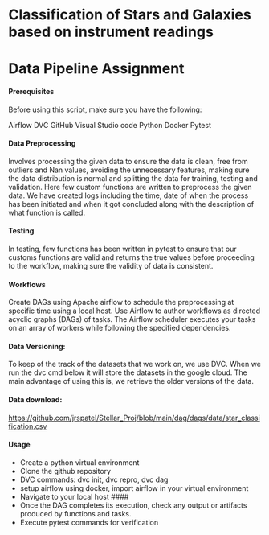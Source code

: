 # Classification of Stars and Galaxies based on instrument readings 

# Data Pipeline Assignment



#### Prerequisites

Before using this script, make sure you have the following:

Airflow
DVC
GitHub
Visual Studio code
Python
Docker
Pytest

#### Data Preprocessing

Involves processing the given data to ensure the data is clean, free from outliers and Nan values,  avoiding the unnecessary features, making sure the data distribution is normal and splitting the data for training, testing and validation. Here few custom functions are written to preprocess the given data. We have created logs including the time, date of when the process has been initiated and when it got concluded along with the description of what function is called.

#### Testing

In testing, few functions has been written in pytest to ensure that our customs functions are valid and returns the true values before proceeding to the workflow, making sure the validity of data is consistent.

#### Workflows

Create DAGs using Apache airflow to schedule the preprocessing at specific time using a local host. Use Airflow to author workflows as directed acyclic graphs (DAGs) of tasks. The Airflow scheduler executes your tasks on an array of workers while following the specified dependencies.

#### Data Versioning:

To keep of the track of the datasets that we work on, we use DVC. When we run the dvc cmd below it will store the datasets in the google cloud. The main advantage of using this is, we retrieve the older versions of the data. 


#### Data download:
https://github.com/jrspatel/Stellar_Proj/blob/main/dag/dags/data/star_classification.csv


#### Usage

-	Create a python virtual environment
-	Clone the github repository
-	DVC commands: dvc init, dvc repro, dvc dag
-   setup airflow using docker, import airflow in your virtual environment
-   Navigate to your local host ####
-   Once the DAG completes its execution, check any output or artifacts produced by functions and tasks.
-   Execute pytest commands for verification














```
